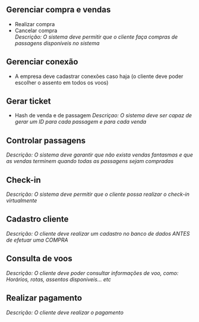 Gerenciar compra e vendas
-------------------------
* Realizar compra
* Cancelar compra  
_Descrição: O sistema deve permitir que o cliente faça compras de passagens disponíveis no sistema_

Gerenciar conexão
-----------------
* A empresa deve cadastrar conexões caso haja (o cliente deve poder escolher o assento em todos os voos)

Gerar ticket
------------
* Hash de venda e de passagem
_Descriçao: O sistema deve ser capaz de gerar um ID para cada passagem e para cada venda_

Controlar passagens
-------------------
_Descrição: O sistema deve garantir que não exista vendas fantasmas e que as vendas terminem quando todas as passagens sejam compradas_

Check-in
--------
_Descrição: O sistema deve permitir que o cliente possa realizar o check-in virtualmente_

Cadastro cliente
----------------
_Descrição: O cliente deve realizar um cadastro no banco de dados ANTES de efetuar uma COMPRA_

Consulta de voos
----------------
_Descrição: O cliente deve poder consultar informações de voo, como: Horários, rotas, assentos disponiveis... etc_

Realizar pagamento
------------------
_Descrição: O cliente deve realizar o pagamento_


